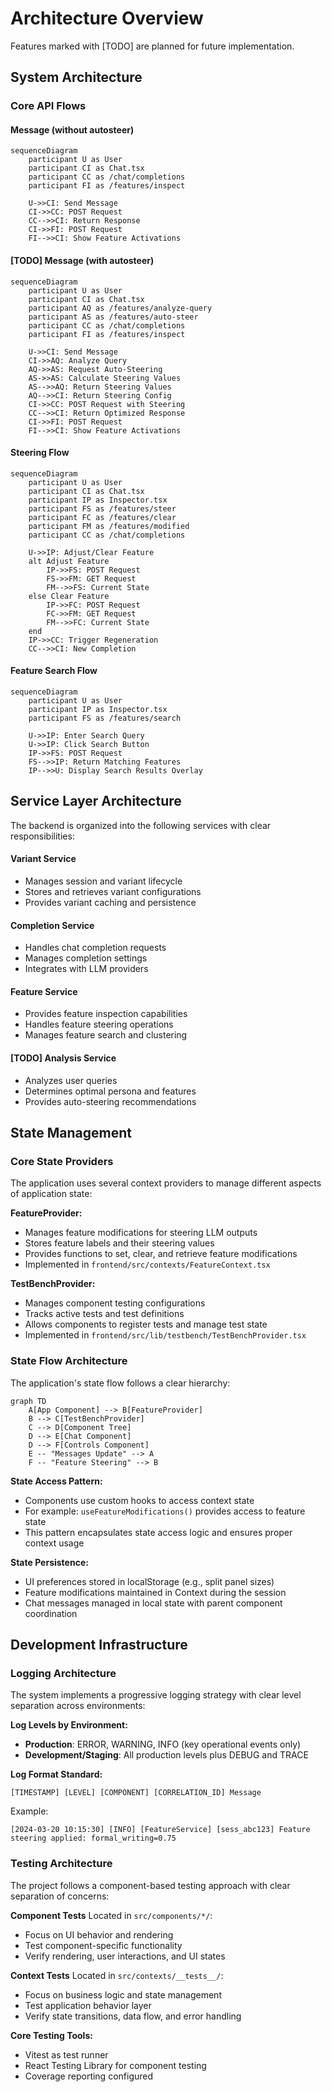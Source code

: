 # Architecture Overview

Features marked with [TODO] are planned for future implementation.

## System Architecture

### Core API Flows 

#### Message (without autosteer)
```mermaid
sequenceDiagram
    participant U as User
    participant CI as Chat.tsx
    participant CC as /chat/completions
    participant FI as /features/inspect
    
    U->>CI: Send Message
    CI->>CC: POST Request
    CC-->>CI: Return Response
    CI->>FI: POST Request
    FI-->>CI: Show Feature Activations
```

#### [TODO] Message (with autosteer)
```mermaid
sequenceDiagram
    participant U as User
    participant CI as Chat.tsx
    participant AQ as /features/analyze-query
    participant AS as /features/auto-steer
    participant CC as /chat/completions
    participant FI as /features/inspect
    
    U->>CI: Send Message
    CI->>AQ: Analyze Query
    AQ->>AS: Request Auto-Steering
    AS->>AS: Calculate Steering Values
    AS-->>AQ: Return Steering Values
    AQ-->>CI: Return Steering Config
    CI->>CC: POST Request with Steering
    CC-->>CI: Return Optimized Response
    CI->>FI: POST Request
    FI-->>CI: Show Feature Activations
```

#### Steering Flow
```mermaid
sequenceDiagram
    participant U as User
    participant CI as Chat.tsx
    participant IP as Inspector.tsx
    participant FS as /features/steer 
    participant FC as /features/clear
    participant FM as /features/modified 
    participant CC as /chat/completions
    
    U->>IP: Adjust/Clear Feature
    alt Adjust Feature
        IP->>FS: POST Request
        FS->>FM: GET Request
        FM-->>FS: Current State
    else Clear Feature
        IP->>FC: POST Request
        FC->>FM: GET Request
        FM-->>FC: Current State
    end
    IP->>CC: Trigger Regeneration
    CC-->>CI: New Completion
```

#### Feature Search Flow
```mermaid
sequenceDiagram
    participant U as User
    participant IP as Inspector.tsx
    participant FS as /features/search
    
    U->>IP: Enter Search Query
    U->>IP: Click Search Button
    IP->>FS: POST Request
    FS-->>IP: Return Matching Features
    IP-->>U: Display Search Results Overlay
```

## Service Layer Architecture
The backend is organized into the following services with clear responsibilities:

#### Variant Service
- Manages session and variant lifecycle
- Stores and retrieves variant configurations
- Provides variant caching and persistence

#### Completion Service
- Handles chat completion requests
- Manages completion settings
- Integrates with LLM providers

#### Feature Service
- Provides feature inspection capabilities
- Handles feature steering operations
- Manages feature search and clustering

#### [TODO] Analysis Service 
- Analyzes user queries
- Determines optimal persona and features
- Provides auto-steering recommendations


## State Management

### Core State Providers

The application uses several context providers to manage different aspects of application state:

**FeatureProvider:**
- Manages feature modifications for steering LLM outputs
- Stores feature labels and their steering values
- Provides functions to set, clear, and retrieve feature modifications
- Implemented in `frontend/src/contexts/FeatureContext.tsx`

**TestBenchProvider:**
- Manages component testing configurations
- Tracks active tests and test definitions
- Allows components to register tests and manage test state
- Implemented in `frontend/src/lib/testbench/TestBenchProvider.tsx`

### State Flow Architecture

The application's state flow follows a clear hierarchy:

```mermaid
graph TD
    A[App Component] --> B[FeatureProvider]
    B --> C[TestBenchProvider]
    C --> D[Component Tree]
    D --> E[Chat Component]
    D --> F[Controls Component]
    E -- "Messages Update" --> A
    F -- "Feature Steering" --> B
```

**State Access Pattern:**
- Components use custom hooks to access context state
- For example: `useFeatureModifications()` provides access to feature state
- This pattern encapsulates state access logic and ensures proper context usage

**State Persistence:**
- UI preferences stored in localStorage (e.g., split panel sizes)
- Feature modifications maintained in Context during the session
- Chat messages managed in local state with parent component coordination

## Development Infrastructure

### Logging Architecture 

The system implements a progressive logging strategy with clear level separation across environments:

**Log Levels by Environment:**
- **Production**: ERROR, WARNING, INFO (key operational events only)
- **Development/Staging**: All production levels plus DEBUG and TRACE

**Log Format Standard:**
```
[TIMESTAMP] [LEVEL] [COMPONENT] [CORRELATION_ID] Message
```

Example:
```
[2024-03-20 10:15:30] [INFO] [FeatureService] [sess_abc123] Feature steering applied: formal_writing=0.75
```

### Testing Architecture 

The project follows a component-based testing approach with clear separation of concerns:

**Component Tests**
Located in `src/components/*/`:
- Focus on UI behavior and rendering
- Test component-specific functionality
- Verify rendering, user interactions, and UI states

**Context Tests**
Located in `src/contexts/__tests__/`:
- Focus on business logic and state management
- Test application behavior layer
- Verify state transitions, data flow, and error handling

**Core Testing Tools:**
- Vitest as test runner
- React Testing Library for component testing
- Coverage reporting configured
